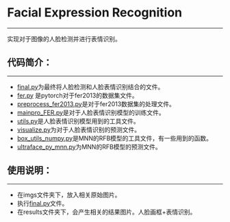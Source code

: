 # Facial Expression Recognition

***

实现对于图像的人脸检测并进行表情识别。

## 代码简介：

***

- [final.py](./final.py)为最终将人脸检测和人脸表情识别结合的文件。
- [fer.py](./fer.py) 是pytorch对于fer2013的数据集文件。
- [preprocess_fer2013.py](preprocess_fer2013.py)是对于fer2013数据集的处理文件。
- [mainpro_FER.py](mainpro_FER.py)是对于人脸表情识别模型的训练文件。
- [utils.py](utils.py)是人脸表情识别模型用到的工具文件。
- [visualize.py](visualize.py)为对于人脸表情识别的预测文件。
- [box_utils_numpy.py](box_utils_numpy.py)是MNN的RFB模型的工具文件，有一些用到的函数。
- [ultraface_py_mnn.py](ultraface_py_mnn.py)为MNN的RFB模型的预测文件。

## 使用说明：

***

- 在imgs文件夹下，放入相关原始图片。
- 执行[final.py](final.py)文件。
- 在results文件夹下，会产生相关的结果图片。人脸画框+表情识别。